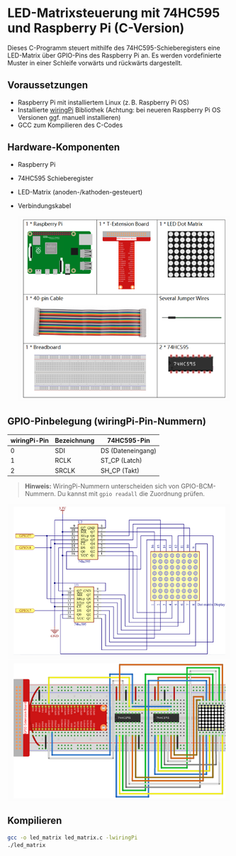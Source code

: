 # LED-Matrixsteuerung mit 74HC595 und Raspberry Pi (C-Version)

Dieses C-Programm steuert mithilfe des 74HC595-Schieberegisters eine LED-Matrix über GPIO-Pins des Raspberry Pi an. Es werden vordefinierte Muster in einer Schleife vorwärts und rückwärts dargestellt.

## Voraussetzungen

- Raspberry Pi mit installiertem Linux (z. B. Raspberry Pi OS)
- Installierte [wiringPi](http://wiringpi.com/) Bibliothek (Achtung: bei neueren Raspberry Pi OS Versionen ggf. manuell installieren)
- GCC zum Kompilieren des C-Codes
 
## Hardware-Komponenten

- Raspberry Pi
- 74HC595 Schieberegister
- LED-Matrix (anoden-/kathoden-gesteuert)
- Verbindungskabel

  ![Diagram](https://raw.githubusercontent.com/CodeByHusen/Embedded-Systems-/main/Projects%20in%20C/LED-dot-matrix/pictures/Komponenten.png)

## GPIO-Pinbelegung (wiringPi-Pin-Nummern)

| wiringPi-Pin | Bezeichnung | 74HC595-Pin       |
|--------------|-------------|-------------------|
| 0            | SDI         | DS (Dateneingang) |
| 1            | RCLK        | ST_CP (Latch)     |
| 2            | SRCLK       | SH_CP (Takt)      |

> **Hinweis:** WiringPi-Nummern unterscheiden sich von GPIO-BCM-Nummern. Du kannst mit `gpio readall` die Zuordnung prüfen.

![Diagram](https://raw.githubusercontent.com/CodeByHusen/Embedded-Systems-/main/Projects%20in%20C/LED-dot-matrix/pictures/Darstellung.png)
![Diagram](https://raw.githubusercontent.com/CodeByHusen/Embedded-Systems-/main/Projects%20in%20C/LED-dot-matrix/pictures/Schaltung.png)


## Kompilieren

```bash
gcc -o led_matrix led_matrix.c -lwiringPi
./led_matrix
```
